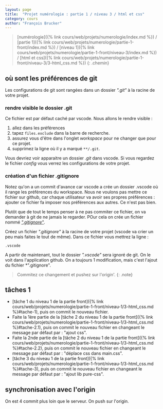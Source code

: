 ```yaml
---
layout: page
title:  "Projet numérologie : partie 1 / niveau 3 / html et css"
category: cours
author: "François Brucker"
---
```


> [numérologie]({% link cours/web/projets/numerologie/index.md %}) / [partie 1]({% link cours/web/projets/numerologie/partie-1-front/index.md %}) / [niveau 1]({% link cours/web/projets/numerologie/partie-1-front/niveau-3/index.md %}) / [html et css]({% link cours/web/projets/numerologie/partie-1-front/niveau-3/3-html_css.md %})
{: .chemin}

## où sont les préférences de git

Les configurations de git sont rangées dans un dossier *".git"* à la racine de votre projet.

### rendre visible le dossier .git

Ce fichier est par défaut caché par vscode. Nous allons le rendre visible : 

1. allez dans les préférences
2. tapez `files.exclude` dans la barre de recherche.
3. assurez vous d'être dans l'onglet *workspace* pour ne changer que pour ce projet.
4. supprimez la ligne où il y a marqué `**/.git`.

Vous devriez voir apparaitre un dossier *.git* dans vscode. Si vous regardez le fichier *config* vous verrez les configurations de votre projet.

### création d'un fichier .gitignore

Notez qu'on a un commit d'avance car vscode a crée un dossier .vscode où il range les préférences du workspace. Nous ne voulons pas mettre ce fichier sur github, car chaque utilisateur va avoir ses propres préférences : ajouter ce fichier fa imposer nos préférences aux autres. Ce n'est pas bien.

Plutôt que de tout le temps penser à ne pas commiter ce fichier, on va demander à git de ne jamais le regarder. POur cela on crée un fichier nommé [*".gitignore"*](https://docs.github.com/en/get-started/getting-started-with-git/ignoring-files).

Créez un fichier *".gitignore"* à la racine de votre projet (vscode va crier un peu mais faites le tout de même). Dans ce fichier vous mettrez la ligne :

```text
.vscode
```

A partir de maintenant, tout le dossier *".vscode"* sera ignoré de git. On le voit dans l'application github. On a toujours 1 modification, mais c'est l'ajout du fichier *".gitignore".

> Commitez ce changement et pushez sur l'origin'.
{: .note}

## tâches 1

* [tâche 1 du niveau 1 de la partie front]({% link cours/web/projets/numerologie/partie-1-front/niveau-1/3-html_css.md %}#tache-1), puis on commit le nouveau fichier.
* Faite la 1ère partie de la [tâche 2 du niveau 1 de la partie front]({% link cours/web/projets/numerologie/partie-1-front/niveau-1/3-html_css.md %}#tache-2.1), puis on commit le nouveau fichier en changeant le message par défaut par : "ajout css".
* Faite la 2nde partie de la [tâche 2 du niveau 1 de la partie front]({% link cours/web/projets/numerologie/partie-1-front/niveau-1/3-html_css.md %}#tache-2.2), puis on commit le nouveau fichier en changeant le message par défaut par : "déplace css dans main.css".
* [tâche 3 du niveau 1 de la partie front]({% link cours/web/projets/numerologie/partie-1-front/niveau-1/3-html_css.md %}#tache-3), puis on commit le nouveau fichier en changeant le message par défaut par : "ajout lib pure-css".

## synchronisation avec l'origin

On est 4 commit plus loin que le serveur. On push sur l'origin.
